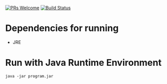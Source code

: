 [![PRs Welcome](https://img.shields.io/badge/PRs-welcome-brightgreen.svg?style=flat-square)](http://makeapullrequest.com) [![Build Status](https://github.com/samthegitguy/password-manager-one/workflows/Java%20Compiler/badge.svg)](https://github.com/samthegitguy/password-manager-one)
# Dependencies for running 
* JRE
# Run with Java Runtime Environment
` java -jar program.jar `
